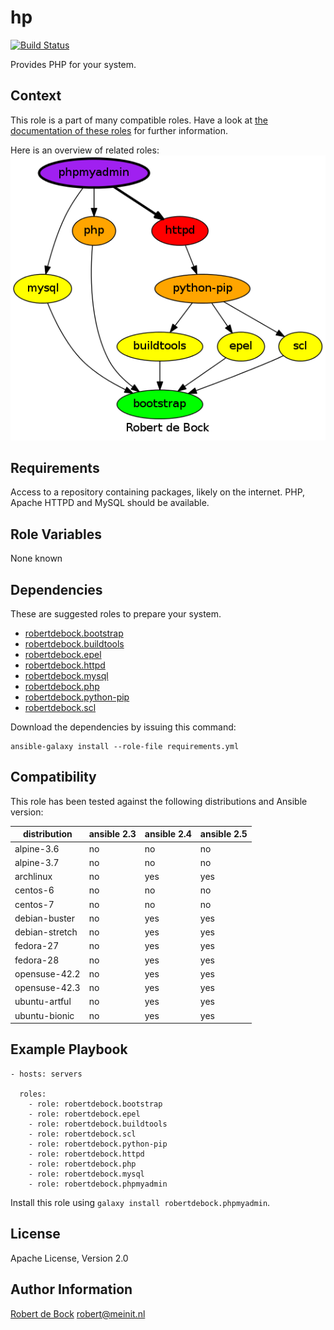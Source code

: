 hp
=========

[![Build Status](https://travis-ci.org/robertdebock/ansible-role-php.svg?branch=master)](https://travis-ci.org/robertdebock/ansible-role-php)

Provides PHP for your system.

Context
--------
This role is a part of many compatible roles. Have a look at [the documentation of these roles](https://robertdebock.nl/) for further information.

Here is an overview of related roles:
![dependencies](https://raw.githubusercontent.com/robertdebock/drawings/artifacts/phpmyadmin.png "Dependency")

Requirements
------------

Access to a repository containing packages, likely on the internet. PHP, Apache HTTPD and MySQL should be available.

Role Variables
--------------

None known

Dependencies
------------

These are suggested roles to prepare your system.

- [robertdebock.bootstrap](https://galaxy.ansible.com/robertdebock/bootstrap/)
- [robertdebock.buildtools](https://galaxy.ansible.com/robertdebock/buildtools/)
- [robertdebock.epel](https://galaxy.ansible.com/robertdebock/epel/)
- [robertdebock.httpd](https://galaxy.ansible.com/robertdebock/httpd/)
- [robertdebock.mysql](https://galaxy.ansible.com/robertdebock/mysql/)
- [robertdebock.php](https://galaxy.ansible.com/robertdebock/php/)
- [robertdebock.python-pip](https://galaxy.ansible.com/robertdebock/python-pip/)
- [robertdebock.scl](https://galaxy.ansible.com/robertdebock/scl/)

Download the dependencies by issuing this command:
```
ansible-galaxy install --role-file requirements.yml
```

Compatibility
-------------

This role has been tested against the following distributions and Ansible version:

|distribution|ansible 2.3|ansible 2.4|ansible 2.5|
|------------|-----------|-----------|-----------|
|alpine-3.6|no|no|no|
|alpine-3.7|no|no|no|
|archlinux|no|yes|yes|
|centos-6|no|no|no|
|centos-7|no|no|no|
|debian-buster|no|yes|yes|
|debian-stretch|no|yes|yes|
|fedora-27|no|yes|yes|
|fedora-28|no|yes|yes|
|opensuse-42.2|no|yes|yes|
|opensuse-42.3|no|yes|yes|
|ubuntu-artful|no|yes|yes|
|ubuntu-bionic|no|yes|yes|

Example Playbook
----------------

```
- hosts: servers

  roles:
    - role: robertdebock.bootstrap
    - role: robertdebock.epel
    - role: robertdebock.buildtools
    - role: robertdebock.scl
    - role: robertdebock.python-pip
    - role: robertdebock.httpd
    - role: robertdebock.php
    - role: robertdebock.mysql
    - role: robertdebock.phpmyadmin
```

Install this role using `galaxy install robertdebock.phpmyadmin`.

License
-------

Apache License, Version 2.0

Author Information
------------------

[Robert de Bock](https://robertdebock.nl/) <robert@meinit.nl>
